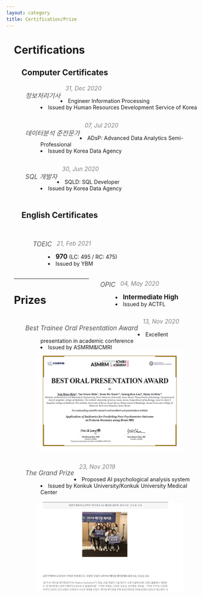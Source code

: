 ```yaml
---
layout: category
title: Certification/Prize
---
```


<div style="margin-left: 20px">

<h1><b>Certifications</b></h1>

<div style="margin-left:20px;margin-top: 30px"><h2>Computer Certificates</h2></div>

<div style="margin-left: 30px;margin-top: 20px">
	<p style="color:#505152;float:left;font-size:120%;margin-bottom:5px;">
		<i>정보처리기사</i>
	</p>
	<p style="color:#828385;font-size:110%;">
		<i>&nbsp;&nbsp; 31, Dec 2020</i>
	</p>
	<li style="margin-left: 40px">
		Engineer Information Processing</li>
	<li style="margin-left: 40px">
		Issued by Human Resources Development Service of Korea</li>
</div>

<div style="margin-left: 30px;margin-top: 30px">
	<p style="color:#505152;float:left;font-size:120%;margin-bottom:5px;">
		<i>데이터분석 준전문가</i>
	</p>
	<p style="color:#828385;font-size:110%;">
		<i>&nbsp;&nbsp; 07, Jul 2020</i>
	</p>
	<li style="margin-left: 40px">
		ADsP: Advanced Data Analytics Semi-Professional</li>
	<li style="margin-left: 40px">
		Issued by Korea Data Agency</li>
</div>

<div style="margin-left: 30px;margin-top: 30px">
	<p style="color:#505152;float:left;font-size:120%;margin-bottom:5px;">
		<i>SQL 개발자</i>
	</p>
	<p style="color:#828385;font-size:110%;">
		<i>&nbsp;&nbsp; 30, Jun 2020</i>
	</p>
	<li style="margin-left: 40px">
		SQLD: SQL Developer</li>
	<li style="margin-left: 40px">
		Issued by Korea Data Agency</li>
</div>



<div style="margin-left:20px;margin-top: 50px;margin-bottom: 50px"><h2>English Certificates</h2>
	<div style="margin-left: 30px;margin-top: 20px;float: left;">
		<p style="color:#505152;float:left;font-size:120%;margin-bottom:5px;">
			<i>TOEIC</i>
		</p>
		<p style="color:#828385;font-size:110%;">
			<i>&nbsp;&nbsp; 21, Feb 2021</i>
		</p>
		<li style="margin-left: 40px">
			<big><b>970</b></big>&nbsp;(LC: 495 / RC: 475)</li>
		<li style="margin-left: 40px">
			Issued by YBM</li>
	</div>
	<div style="margin-left: 30px;margin-top:20px;float: right;margin-right: 50px">
		<p style="color:#505152;float:left;font-size:120%;margin-bottom:5px;">
			<i>OPIC</i>
		</p>
		<p style="color:#828385;font-size:110%;">
			<i>&nbsp;&nbsp; 04, May 2020</i>
		</p>
		<li style="margin-left: 40px; ">
			<big><b>Intermediate High</b></big></li>
		<li style="margin-left: 40px">
			Issued by ACTFL</li>
	</div>
</div>



<br><br><br><br><br>
<hr color="gray" noshade/>

<h1><b>Prizes</b></h1>

<div style="margin-left: 30px;margin-top:30px">
	<p style="color:#505152;float:left;font-size:120%;margin-bottom:5px;">
		<i>Best Trainee Oral Presentation Award</i>
	</p>
	<p style="color:#828385;font-size:110%;">
		<i>&nbsp;&nbsp; 13, Nov 2020</i>
	</p>
	<li style="margin-left: 40px">
		Excellent presentation in academic conference</li>
	<li style="margin-left: 40px">
		Issued by ASMRM&ICMRI</li>
	<img src="../images/award1.png" alt="Img" style="width:85%;height:85%;margin-left:30px;float:center;">
</div>

<div style="margin-left: 30px;margin-top:30px">
	<p style="color:#505152;float:left;font-size:120%;margin-bottom:5px;">
		<i>The Grand Prize</i>
	</p>
	<p style="color:#828385;font-size:110%;">
		<i>&nbsp;&nbsp; 23, Nov 2019</i>
	</p>
	<li style="margin-left: 40px">
		Proposed AI psychological analysis system</li>
	<li style="margin-left: 40px">
		Issued by Konkuk University/Konkuk University Medical Center</li>
	<img src="../images/award2.png" alt="Img" style="width:85%;height:85%;margin-left:30px;float:center;margin-top: 15px;">
</div>
</div>